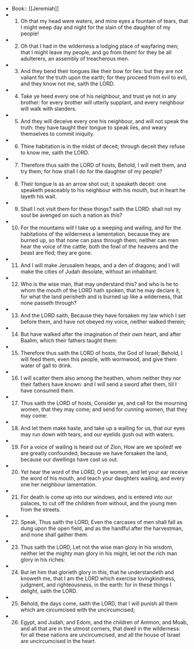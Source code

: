 - Book:: [[Jeremiah]]
- 1. Oh that my head were waters, and mine eyes a fountain of tears, that I might weep day and night for the slain of the daughter of my people!
- 2. Oh that I had in the wilderness a lodging place of wayfaring men; that I might leave my people, and go from them! for they be all adulterers, an assembly of treacherous men.
- 3. And they bend their tongues like their bow for lies: but they are not valiant for the truth upon the earth; for they proceed from evil to evil, and they know not me, saith the LORD.
- 4. Take ye heed every one of his neighbour, and trust ye not in any brother: for every brother will utterly supplant, and every neighbour will walk with slanders.
- 5. And they will deceive every one his neighbour, and will not speak the truth: they have taught their tongue to speak lies, and weary themselves to commit iniquity.
- 6. Thine habitation is in the midst of deceit; through deceit they refuse to know me, saith the LORD.
- 7. Therefore thus saith the LORD of hosts, Behold, I will melt them, and try them; for how shall I do for the daughter of my people?
- 8. Their tongue is as an arrow shot out; it speaketh deceit: one speaketh peaceably to his neighbour with his mouth, but in heart he layeth his wait.
- 9. Shall I not visit them for these things? saith the LORD: shall not my soul be avenged on such a nation as this?
- 10. For the mountains will I take up a weeping and wailing, and for the habitations of the wilderness a lamentation, because they are burned up, so that none can pass through them; neither can men hear the voice of the cattle; both the fowl of the heavens and the beast are fled; they are gone.
- 11. And I will make Jerusalem heaps, and a den of dragons; and I will make the cities of Judah desolate, without an inhabitant.
- 12. Who is the wise man, that may understand this? and who is he to whom the mouth of the LORD hath spoken, that he may declare it, for what the land perisheth and is burned up like a wilderness, that none passeth through?
- 13. And the LORD saith, Because they have forsaken my law which I set before them, and have not obeyed my voice, neither walked therein;
- 14. But have walked after the imagination of their own heart, and after Baalim, which their fathers taught them:
- 15. Therefore thus saith the LORD of hosts, the God of Israel; Behold, I will feed them, even this people, with wormwood, and give them water of gall to drink.
- 16. I will scatter them also among the heathen, whom neither they nor their fathers have known: and I will send a sword after them, till I have consumed them.
- 17. Thus saith the LORD of hosts, Consider ye, and call for the mourning women, that they may come; and send for cunning women, that they may come:
- 18. And let them make haste, and take up a wailing for us, that our eyes may run down with tears, and our eyelids gush out with waters.
- 19. For a voice of wailing is heard out of Zion, How are we spoiled! we are greatly confounded, because we have forsaken the land, because our dwellings have cast us out.
- 20. Yet hear the word of the LORD, O ye women, and let your ear receive the word of his mouth, and teach your daughters wailing, and every one her neighbour lamentation.
- 21. For death is come up into our windows, and is entered into our palaces, to cut off the children from without, and the young men from the streets.
- 22. Speak, Thus saith the LORD, Even the carcases of men shall fall as dung upon the open field, and as the handful after the harvestman, and none shall gather them.
- 23. Thus saith the LORD, Let not the wise man glory in his wisdom, neither let the mighty man glory in his might, let not the rich man glory in his riches:
- 24. But let him that glorieth glory in this, that he understandeth and knoweth me, that I am the LORD which exercise lovingkindness, judgment, and righteousness, in the earth: for in these things I delight, saith the LORD.
- 25. Behold, the days come, saith the LORD, that I will punish all them which are circumcised with the uncircumcised;
- 26. Egypt, and Judah, and Edom, and the children of Ammon, and Moab, and all that are in the utmost corners, that dwell in the wilderness: for all these nations are uncircumcised, and all the house of Israel are uncircumcised in the heart.
